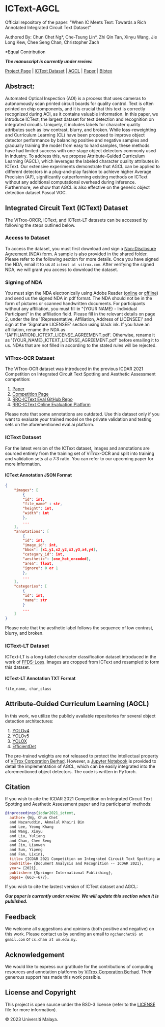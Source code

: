 # ICText-AGCL

Official repository of the paper: "When IC Meets Text: Towards a Rich Annotated Integrated Circuit Text Dataset"

Authored By:
Chun Chet Ng*, Che-Tsung Lin*, Zhi Qin Tan, Xinyu Wang, Jie Long Kew, Chee Seng Chan, Christopher Zach

*Equal Contribution

***The manuscript is currently under review.***

[Project Page]() | [ICText Dataset](#integrated-circuit-text-ictext-dataset) | [AGCL](#attribute-guided-curriculum-learning-agcl) | [Paper]() | [Bibtex](#citation)

## Abstract:
Automated Optical Inspection (AOI) is a process that uses cameras to autonomously scan printed circuit boards for quality control. Text is often printed on chip components, and it is crucial that this text is correctly recognized during AOI, as it contains valuable information. In this paper, we introduce ICText, the largest dataset for text detection and recognition on integrated circuits. Uniquely, it includes labels for character quality attributes such as low contrast, blurry, and broken. While loss-reweighting and Curriculum Learning (CL) have been proposed to improve object detector performance by balancing positive and negative samples and gradually training the model from easy to hard samples, these methods have had limited success with one-stage object detectors commonly used in industry. To address this, we propose Attribute-Guided Curriculum Learning (AGCL), which leverages the labeled character quality attributes in ICText. Our extensive experiments demonstrate that AGCL can be applied to different detectors in a plug-and-play fashion to achieve higher Average Precision (AP), significantly outperforming existing methods on ICText without any additional computational overhead during inference. Furthermore, we show that AGCL is also effective on the generic object detection dataset Pascal VOC.
## Integrated Circuit Text (ICText) Dataset
The ViTrox-ORCR, ICText, and ICText-LT datasets can be accessed by following the steps outlined below.

### Access to Dataset
To access the dataset, you must first download and sign a [Non-Disclosure Agreement (NDA) form](https://drive.google.com/drive/folders/1o13Kej3dpMhG0NuVihXD26MD2S5NoFBJ). A sample is also provided in the shared folder. Please refer to the following section for more details. Once you have signed the NDA, email it to us at `ictext at vitrox.com`. After verifying the signed NDA, we will grant you access to download the dataset.

### Signing of NDA
You must sign the NDA electronically using Adobe Reader ([online](https://www.adobe.com/acrobat/online/sign-pdf.html) or [offline](https://helpx.adobe.com/reader/using/sign-pdfs.html)) and send us the signed NDA in pdf format. The NDA should not be in the form of pictures or scanned handwritten documents. For participants without any affiliation, you must fill in "{YOUR NAME} - Individual Participant" in the affiliation field. Please fill in the relevant details on page 2, under the line '[Representative, Affiliation, Address of LICENSEE]' and sign at the 'Signature LICENSEE' section using black ink. If you have an affiliation, rename the NDA as '{AFFILIATION}_ICTEXT_LICENSE_AGREEMENT.pdf'. Otherwise, rename it as '{YOUR_NAME}_ICTEXT_LICENSE_AGREEMENT.pdf' before emailing it to us. NDAs that are not filled in according to the stated rules will be rejected.

### ViTrox-OCR Dataset
The ViTrox-OCR dataset was introduced in the previous ICDAR 2021 Competition on Integrated Circuit Text Spotting and Aesthetic Assessment competition:

1. [Paper](https://link.springer.com/chapter/10.1007/978-3-030-86337-1_44)
2. [Competition Page](https://ictext.v-one.my/)
3. [RRC-ICText Eval GitHub Repo](https://github.com/vitrox-technologies/ictext_eval)
4. [RRC-ICText Online Evaluation Platform](https://eval.ai/web/challenges/challenge-page/756)

Please note that some annotations are outdated. Use this dataset only if you want to evaluate your trained model on the private validation and testing sets on the aforementioned eval.ai platform.

### ICText Dataset
For the latest version of the ICText dataset, images and annotations are sourced entirely from the training set of ViTrox-OCR and split into training and validation sets at a 7:3 ratio. You can refer to our upcoming paper for more information.

#### ICText Annotation JSON Format
```json
{
    "images": [
        {
        "id": int,
        "file_name" : str,
        "height": int,
        "width": int
        },
        ...
    ],
    "annotations": [
        {
        "id": int,
        "image_id": int,
        "bbox": [x1,y1,x2,y2,x3,y3,x4,y4],
        "category_id": int,
        "aesthetic": [one_hot_encoded],
        "area": float,
        "ignore": 0 or 1
        },
        ...
    ],
    "categories": [
        {
        "id": int, 
        "name": str
        }
        ...
    ]
}
```
Please note that the aesthetic label follows the sequence of low contrast, blurry, and broken.

### ICText-LT Dataset
ICText-LT is a long-tailed character classification dataset introduced in the work of [FFDS-Loss](https://github.com/nwjun/FFDS-Loss/tree/main). Images are cropped from ICText and resampled to form this dataset.
#### ICText-LT Annotation TXT Format
```file_name, char_class```

## Attribute-Guided Curriculum Learning (AGCL)
In this work, we utilize the publicly available repositories for several object detection architectures:

1. [YOLOv4](https://github.com/Tianxiaomo/pytorch-YOLOv4)
2. [YOLOv5](https://github.com/ultralytics/yolov5)
3. [YOLOX](https://github.com/Megvii-BaseDetection/YOLOX)
4. [EfficientDet](https://github.com/zylo117/Yet-Another-EfficientDet-Pytorch)

The pre-trained weights are not released to protect the intellectual property of [ViTrox Corporation Berhad](https://www.vitrox.com/). However, a [Jupyter Notebook](agcl.ipynb) is provided to detail the implementation of AGCL, which can be easily integrated into the aforementioned object detectors. The code is written in PyTorch.

## Citation
If you wish to cite the ICDAR 2021 Competition on Integrated Circuit Text Spotting and Aesthetic Assessment paper and its participants' methods:

```bibtex
@inproceedings{icdar2021_ictext,
  author= {Ng, Chun Chet
  and Nazaruddin, Akmalul Khairi Bin
  and Lee, Yeong Khang
  and Wang, Xinyu
  and Liu, Yuliang
  and Chan, Chee Seng
  and Jin, Lianwen
  and Sun, Yipeng
  and Fan, Lixin},
  title= {ICDAR 2021 Competition on Integrated Circuit Text Spotting and Aesthetic Assessment},
  booktitle= {Document Analysis and Recognition -- ICDAR 2021},
  year= {2021},
  publisher= {Springer International Publishing},
  pages= {663--677},
```

If you wish to cite the lastest version of ICText dataset and AGCL:

***Our paper is currently under review. We will update this section when it is published.***

## Feedback
We welcome all suggestions and opinions (both positive and negative) on this work. Please contact us by sending an email to `ngchunchet95 at gmail.com` or `cs.chan at um.edu.my`.

## Acknowledgement
We would like to express our gratitude for the contributions of computing resources and annotation platforms by [ViTrox Corporation Berhad](https://www.vitrox.com/). Their generous support has made this work possible.

## License and Copyright
This project is open source under the BSD-3 license (refer to the [LICENSE](LICENSE.txt) file for more information).

&#169; 2023 Universiti Malaya.
